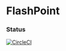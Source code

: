 
FlashPoint
==============
### Status
[![CircleCI](https://circleci.com/gh/tinganho/flashpoint.svg?style=svg)](https://circleci.com/gh/tinganho/flashpoint)